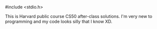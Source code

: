 #include <stdio.h>

This is Harvard public course CS50 after-class solutions.
I'm very new to programming and my code looks silly that I know XD.
